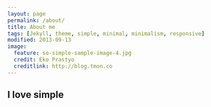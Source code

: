 ```yaml
---
layout: page
permalink: /about/
title: About me
tags: [Jekyll, theme, simple, minimal, minimalism, responsive]
modified: 2013-09-13
image:
  feature: so-simple-sample-image-4.jpg
  credit: Eko Prastyo
  creditlink: http://blog.tmon.co
---
```


## I love simple
